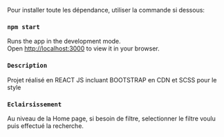 
Pour installer toute les dépendance, utiliser la commande si dessous:

### `npm start`

Runs the app in the development mode.\
Open [http://localhost:3000](http://localhost:3000) to view it in your browser.


### `Description`

Projet réalisé en REACT JS incluant BOOTSTRAP en CDN et SCSS pour le style

### `Eclairsissement`

Au niveau de la Home page, si besoin de filtre, selectionner le filtre voulu puis effectué la recherche.